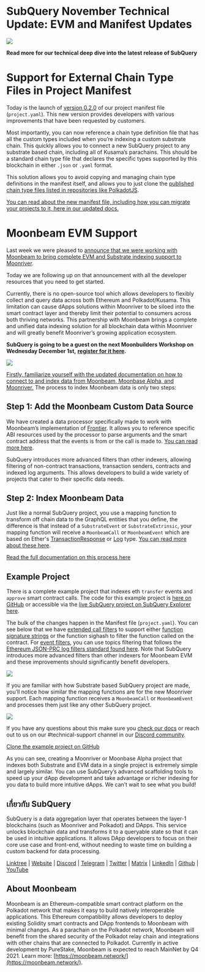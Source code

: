 # SubQuery November Technical Update: EVM and Manifest Updates

![](https://miro.medium.com/max/1400/1*q9GErDrvAyacOPm97krV6Q.png)

**Read more for our technical deep dive into the latest release of SubQuery**

# Support for External Chain Type Files in Project Manifest

Today is the launch of [version 0.2.0](https://doc.subquery.network/create/manifest/) of our project manifest file (`project.yaml`). This new version provides developers with various improvements that have been requested by customers.

Most importantly, you can now reference a chain type definition file that has all the custom types included when you’re indexing a custom substrate chain. This quickly allows you to connect a new SubQuery project to any substrate based chain, including all of Kusama’s parachains. This should be a standard chain type file that declares the specific types supported by this blockchain in either `.json` or `.yaml` format.

This solution allows you to avoid copying and managing chain type definitions in the manifest itself, and allows you to just clone the [published chain type files listed in repositories like PolkadotJS](https://github.com/polkadot-js/apps/tree/master/packages/apps-config/src/api/spec).

[You can read about the new manifest file, including how you can migrate your projects to it, here in our updated docs.](https://doc.subquery.network/create/manifest/)

# Moonbeam EVM Support

Last week we were pleased to [announce that we were working with Moonbeam to bring complete EVM and Substrate indexing support to Moonriver](https://subquery.medium.com/subquery-adds-ethereum-virtual-machine-evm-functionality-in-integration-with-moonbeam-and-ddbcdf0fd8ff).

Today we are following up on that announcement with all the developer resources that you need to get started.

Currently, there is no open-source tool which allows developers to flexibly collect and query data across both Ethereum and Polkadot/Kusama. This limitation can cause dApps solutions within Moonriver to be siloed into the smart contract layer and thereby limit their potential to consumers across both thriving networks. This partnership with Moonbeam brings a complete and unified data indexing solution for all blockchain data within Moonriver and will greatly benefit Moonriver’s growing application ecosystem.

**SubQuery is going to be a guest on the next Moonbuilders Workshop on Wednesday December 1st,** [**register for it here**](https://www.crowdcast.io/e/moonbuilders-ws/10)**.**

![](https://miro.medium.com/max/600/1*AET6Ek_PqFDRoc29Jiitnw.gif)

[Firstly, familiarize yourself with the updated documentation on how to connect to and index data from Moonbeam, Moonbase Alpha, and Moonriver.](https://doc.subquery.network/create/substrate-evm/) The process to index Moonbeam data is only two steps:

## Step 1: Add the Moonbeam Custom Data Source

We have created a data processor specifically made to work with Moonbeam’s implementation of [Frontier](https://github.com/paritytech/frontier). It allows you to reference specific ABI resources used by the processor to parse arguments and the smart contract address that the events is from or the call is made to. [You can read more here](https://doc.subquery.network/create/substrate-evm/#data-source-spec).

SubQuery introduces more advanced filters than other indexers, allowing filtering of non-contract transactions, transaction senders, contracts and indexed log arguments. This allows developers to build a wide variety of projects that cater to their specific data needs.

## Step 2: Index Moonbeam Data

Just like a normal SubQuery project, you use a mapping function to transform off chain data to the GraphQL entities that you define, the difference is that instead of a `SubstrateEvent` or `SubstrateExtrinsic`, your mapping function will receive a `MoonbeamCall` or `MoonbeamEvent` which are based on Ether's [TransactionResponse](https://docs.ethers.io/v5/api/providers/types/#providers-TransactionResponse) or [Log](https://docs.ethers.io/v5/api/providers/types/#providers-Log) type. [You can read more about these here](https://doc.subquery.network/create/substrate-evm/#frontierevmcall).

[Read the full documentation on this process here](https://doc.subquery.network/create/substrate-evm/#frontierevmcall)

## Example Project

There is a complete example project that indexes eth `transfer` events and `approve` smart contract calls. The code for this example project is [here on GitHub](https://github.com/subquery/tutorials-moonriver-evm-starter) or accessible via the [live SubQuery project on SubQuery Explorer here](https://explorer.subquery.network/subquery/subquery/moonriver-evm-starter-project).

The bulk of the changes happen in the Manifest file (`project.yaml`). You can see below that we have [extended call filters](https://doc.subquery.network/create/substrate-evm/#call-filters) to support either [function signature strings](https://docs.ethers.io/v5/api/utils/abi/fragments/#FunctionFragment) or the function sighash to filter the function called on the contract. For [event filters](https://doc.subquery.network/create/substrate-evm/#event-filters), you can use topics filtering that follows the [Ethereum JSON-PRC log filters standard found here](https://docs.ethers.io/v5/concepts/events/). Note that SubQuery introduces more advanced filters than other indexers for Moonbeam EVM and these improvements should significantly benefit developers.

![](https://miro.medium.com/max/700/1*4JRHItnILfCie4FT6sYLEA.png)

If you are familiar with how Substrate based SubQuery project are made, you’ll notice how similar the mapping functions are for the new Moonriver support. Each mapping function receives a `MoonbeamCall` or `MoonbeamEvent` and processes them just like any other SubQuery project.

![](https://miro.medium.com/max/700/1*k4_uJYYCsTnPRRJ7avq2WA.png)

If you have any questions about this make sure you [check our docs](https://doc.subquery.network/create/substrate-evm) or reach out to us on our #technical-support channel in our [Discord community](https://discord.com/invite/subquery).

[Clone the example project on GitHub](https://github.com/subquery/tutorials-moonriver-evm-starter)

As you can see, creating a Moonriver or Moonbase Alpha project that indexes both Substrate and EVM data in a single project is extremely simple and largely similar. You can use SubQuery’s advanced scaffolding tools to speed up your dApp development and take advantage or richer indexing for you data to build more intuitive dApps. We can’t wait to see what you build!

## เกี่ยวกับ SubQuery

SubQuery is a data aggregation layer that operates between the layer-1 blockchains (such as Moonriver and Polkadot) and DApps. This service unlocks blockchain data and transforms it to a queryable state so that it can be used in intuitive applications. It allows DApp developers to focus on their core use case and front-end, without needing to waste time on building a custom backend for data processing.

​​[Linktree](https://linktr.ee/subquerynetwork) | [Website](https://subquery.network/) | [Discord](https://discord.com/invite/78zg8aBSMG) | [Telegram](https://t.me/subquerynetwork) | [Twitter](https://twitter.com/subquerynetwork) | [Matrix](https://matrix.to/#/#subquery:matrix.org) | [LinkedIn](https://www.linkedin.com/company/subquery) | [Github](https://github.com/subquery/subql) | [YouTube](https://www.youtube.com/channel/UCi1a6NUUjegcLHDFLr7CqLw)

## About Moonbeam

Moonbeam is an Ethereum-compatible smart contract platform on the Polkadot network that makes it easy to build natively interoperable applications. This Ethereum compatibility allows developers to deploy existing Solidity smart contracts and DApp frontends to Moonbeam with minimal changes. As a parachain on the Polkadot network, Moonbeam will benefit from the shared security of the Polkadot relay chain and integrations with other chains that are connected to Polkadot. Currently in active development by PureStake, Moonbeam is expected to reach MainNet by Q4 2021. Learn more: [https://moonbeam.network/](https://moonbeam.network/).
